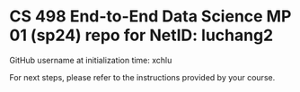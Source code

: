 # CS 498 End-to-End Data Science MP 01 (sp24) repo for NetID: luchang2

GitHub username at initialization time: xchlu

For next steps, please refer to the instructions provided by your course.
